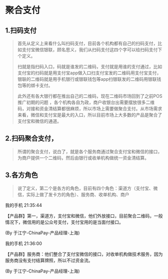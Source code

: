 # 聚合支付

## 1.扫码支付

> 首先从定义上来看什么叫扫码支付，目前各个机构都有自己的扫码支付，比如支付宝微信银联，顾名思义，我们从扫码支付这四个字可以给扫码支付下个定义。
>
> 扫就是指扫码入口，码就是谁发的二维码，支付就是用谁的支付通过，比如支付宝的扫码就是用支付宝app做入口扫支付宝发的二维码用支付宝支付，银联的二维码就是用手机银行或银联钱包等app扫银联发的二维码用银联钱包等的绑卡支付。
>
> 此外还有各大银行都在推出自己的二维码，现在二维码市场回到了之前POS推广初期的问题 ，各个机构各自为政，商户收银台出需要摆放很多二维码，对接和资金清结算都很麻烦，所以市场上需要做聚合支付。从市场需求来看，微信和支付宝是最大的入口，所以目前市场上大多数的产品是聚合了支付宝和微信的通道。

## 2.扫码聚合支付，

> 所谓的聚合支付，说白了，就是各个服务商通过聚合支付宝和微信的接口，为商户提供一个二维码，然后由银行或收单机构做统一资金清结算。

## 3.各方角色

> 说了定义，第二个是各方的角色，目前有四个角色：渠道方（支付宝、微信，实际上做了发卡方的角色）、服务商、收单机构、商户

我的手机  21:35:44

【产品群】第一，渠道方，支付宝和微信，他们外放接口，目前聚合二维码，一般情况下，微信用的是公众号支付，支付宝用的是当面付接口。

\(By 于江宁-ChinaPay-产品经理-上海\)

我的手机  21:36:00

【产品群】服务商：他们整合了支付宝微信的接口，对收单机构做技术服务，因为服务商没有支付结算牌照，所以不过资金流。

\(By 于江宁-ChinaPay-产品经理-上海\)

